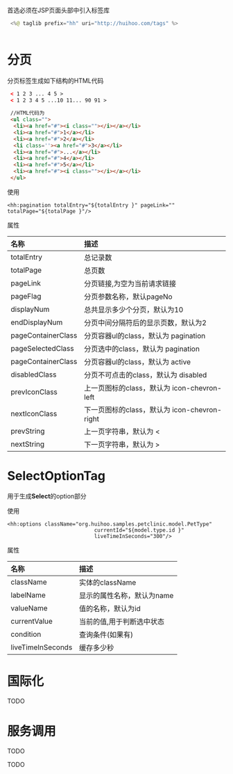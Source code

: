 首选必须在JSP页面头部中引入标签库

```java
 <%@ taglib prefix="hh" uri="http://huihoo.com/tags" %>
 
```

# 分页

分页标签生成如下结构的HTML代码

```html
 < 1 2 3 ... 4 5 >
 < 1 2 3 4 5 ...10 11... 90 91 >  
 
 //HTML代码为
 <ul class="">
  <li><a href="#"><i class=""></i></a></li>
  <li><a href="#">1</a></li>
  <li><a href="#">2</a></li>
  <li class=''><a href="#">3</a></li>
  <li><a href="#">...</a></li>
  <li><a href="#">4</a></li>
  <li><a href="#">5</a></li>
  <li><a href="#"><i class=""></i></a></li>
 </ul>
```

使用

```
<hh:pagination totalEntry="${totalEntry }" pageLink="" totalPage="${totalPage }"/>
```

属性

|名称|描述
|:------|:------|
|totalEntry|总记录数
|totalPage|总页数
|pageLink|分页链接,为空为当前请求链接
|pageFlag|分页参数名称，默认pageNo
|displayNum|总共显示多少个分页，默认为10
|endDisplayNum|分页中间分隔符后的显示页数，默认为2
|pageContainerClass|分页容器ul的class，默认为 pagination
|pageSelectedClass|分页选中的class，默认为 pagination
|pageContainerClass|分页容器ul的class，默认为 active
|disabledClass|分页不可点击的class，默认为 disabled
|prevIconClass|上一页图标的class，默认为 icon-chevron-left
|nextIconClass|下一页图标的class，默认为 icon-chevron-right
|prevString|上一页字符串，默认为 <
|nextString|下一页字符串，默认为 >


# SelectOptionTag

用于生成**Select**的option部分

使用

```
<hh:options className="org.huihoo.samples.petclinic.model.PetType" 
		    				currentId="${model.type.id }"
		    	            liveTimeInSeconds="300"/>
```

属性

|名称|描述
|:------|:------|
|className|实体的className
|labelName|显示的属性名称，默认为name
|valueName|值的名称，默认为id
|currentValue|当前的值,用于判断选中状态
|condition|查询条件(如果有)
|liveTimeInSeconds|缓存多少秒


# 国际化

TODO

# 服务调用

TODO

TODO



